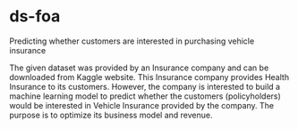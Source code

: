 # ds-foa
Predicting whether customers are interested in purchasing vehicle insurance

The given dataset was provided by an Insurance company and can be downloaded from Kaggle website. This Insurance company provides Health Insurance to its customers. However, the company is
interested to build a machine learning model to predict whether the customers (policyholders) would be interested in Vehicle Insurance provided by the company. The purpose is to optimize its business model
and revenue.

